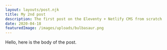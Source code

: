 ```yaml
---
layout: layouts/post.njk
title: My 2nd post
description: The first post on the Eleventy + Netlify CMS from scratch blog
date: 2020-04-18
featuredImage: /images/uploads/bulbasaur.png
---
```

Hello, here is the body of the post.
